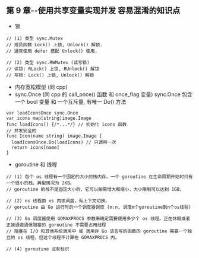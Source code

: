 ## 第 9 章--使用共享变量实现并发 容易混淆的知识点
* 锁
```
// (1) 类型 sync.Mutex
// 成员函数 Lock() 上锁, Unlock() 解锁.
// 通常使用 defer 搭配 Unlock() 使用.

// (2) 类型 sync.RWMutex (读写锁)
// 读锁: RLock() 上锁, RUnlock() 解锁
// 写锁: Lock() 上锁, Unlock() 解锁
```
* 内存宽松模型 (同 cpp)
* sync.Once (同 cpp 的 call_once() 函数 和 once_flag 变量)
sync.Once 包含一个 bool 变量 和 一个互斥量, 有唯一 Do() 方法
```
var loadIconsOnce sync.Once
var icons map[string]image.Image
func loadIcons() {/*...*/} // 初始化 icons 函数
// 并发安全的
func Icon(name string) image.Image {
  loadIconsOnce.Do(loadIcons) // 只调用一次
  return icons[name]
}
```
* goroutine 和 线程
```
// (1) 每个 os 线程有一个固定的大小的栈内存。一个 goroutine 在生命周期开始时只有一个很小的栈，典型情况为 2KB。
// goroutine 的栈不是固定大小的，它可以按需增大和缩小，大小限制可以达到 1GB。

// (2) os 线程由 os 内核调度，有上下文切换。
// goroutine 由 Go 运行时的一个调度器调度 (m:n, 调度m个goroutine到n个os线程)

// (3) Go 调度器使用 GOMAXPROCS 参数来确定需要使用多少个 os 线程。正在休眠或者正被通道通信阻塞的 goroutine 不需要占用线程
// 阻塞在 I/O 和其他系统调用中 或 调用非 Go 语言写的函数的 goroutine 需要一个独立的 os 线程，但这个线程不计算在 GOMAXPROCS 内。

// (4) goroutine 没有标识
```
